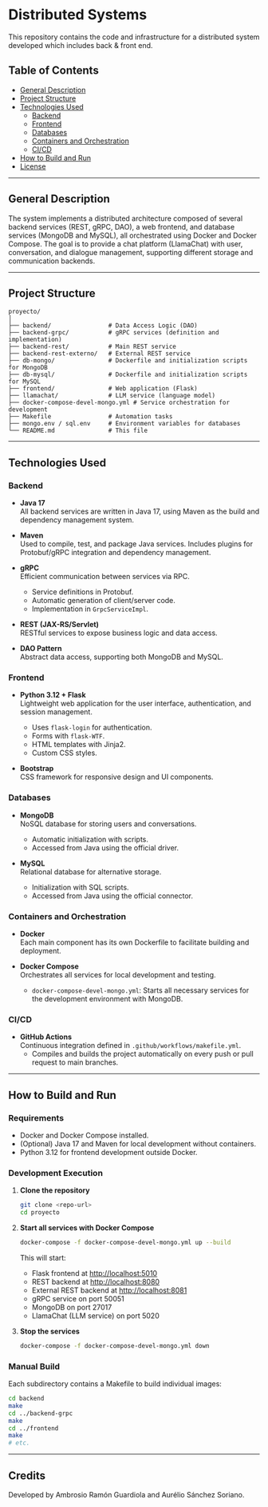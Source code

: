 # Distributed Systems

This repository contains the code and infrastructure for a distributed system developed which includes back & front end.

## Table of Contents

- [General Description](#general-description)
- [Project Structure](#project-structure)
- [Technologies Used](#technologies-used)
  - [Backend](#backend)
  - [Frontend](#frontend)
  - [Databases](#databases)
  - [Containers and Orchestration](#containers-and-orchestration)
  - [CI/CD](#cicd)
- [How to Build and Run](#how-to-build-and-run)
- [License](#license)

---

## General Description

The system implements a distributed architecture composed of several backend services (REST, gRPC, DAO), a web frontend, and database services (MongoDB and MySQL), all orchestrated using Docker and Docker Compose. The goal is to provide a chat platform (LlamaChat) with user, conversation, and dialogue management, supporting different storage and communication backends.

---

## Project Structure

```
proyecto/
│
├── backend/                # Data Access Logic (DAO)
├── backend-grpc/           # gRPC services (definition and implementation)
├── backend-rest/           # Main REST service
├── backend-rest-externo/   # External REST service
├── db-mongo/               # Dockerfile and initialization scripts for MongoDB
├── db-mysql/               # Dockerfile and initialization scripts for MySQL
├── frontend/               # Web application (Flask)
├── llamachat/              # LLM service (language model)
├── docker-compose-devel-mongo.yml # Service orchestration for development
├── Makefile                # Automation tasks
├── mongo.env / sql.env     # Environment variables for databases
└── README.md               # This file
```

---

## Technologies Used

### Backend

- **Java 17**  
  All backend services are written in Java 17, using Maven as the build and dependency management system.

- **Maven**  
  Used to compile, test, and package Java services. Includes plugins for Protobuf/gRPC integration and dependency management.

- **gRPC**  
  Efficient communication between services via RPC.
  - Service definitions in Protobuf.
  - Automatic generation of client/server code.
  - Implementation in `GrpcServiceImpl`.

- **REST (JAX-RS/Servlet)**  
  RESTful services to expose business logic and data access.

- **DAO Pattern**  
  Abstract data access, supporting both MongoDB and MySQL.

### Frontend

- **Python 3.12 + Flask**  
  Lightweight web application for the user interface, authentication, and session management.
  - Uses `flask-login` for authentication.
  - Forms with `flask-WTF`.
  - HTML templates with Jinja2.
  - Custom CSS styles.

- **Bootstrap**  
  CSS framework for responsive design and UI components.

### Databases

- **MongoDB**  
  NoSQL database for storing users and conversations.
  - Automatic initialization with scripts.
  - Accessed from Java using the official driver.

- **MySQL**  
  Relational database for alternative storage.
  - Initialization with SQL scripts.
  - Accessed from Java using the official connector.

### Containers and Orchestration

- **Docker**  
  Each main component has its own Dockerfile to facilitate building and deployment.

- **Docker Compose**  
  Orchestrates all services for local development and testing.
  - `docker-compose-devel-mongo.yml`: Starts all necessary services for the development environment with MongoDB.

### CI/CD

- **GitHub Actions**  
  Continuous integration defined in `.github/workflows/makefile.yml`.
  - Compiles and builds the project automatically on every push or pull request to main branches.

---

## How to Build and Run

### Requirements

- Docker and Docker Compose installed.
- (Optional) Java 17 and Maven for local development without containers.
- Python 3.12 for frontend development outside Docker.

### Development Execution

1. **Clone the repository**
   ```sh
   git clone <repo-url>
   cd proyecto
   ```

2. **Start all services with Docker Compose**
   ```sh
   docker-compose -f docker-compose-devel-mongo.yml up --build
   ```

   This will start:
   - Flask frontend at [http://localhost:5010](http://localhost:5010)
   - REST backend at [http://localhost:8080](http://localhost:8080)
   - External REST backend at [http://localhost:8081](http://localhost:8081)
   - gRPC service on port 50051
   - MongoDB on port 27017
   - LlamaChat (LLM service) on port 5020

3. **Stop the services**
   ```sh
   docker-compose -f docker-compose-devel-mongo.yml down
   ```

### Manual Build

Each subdirectory contains a Makefile to build individual images:
```sh
cd backend
make
cd ../backend-grpc
make
cd ../frontend
make
# etc.
```

---

## Credits

Developed by Ambrosio Ramón Guardiola and Aurélio Sánchez Soriano.
